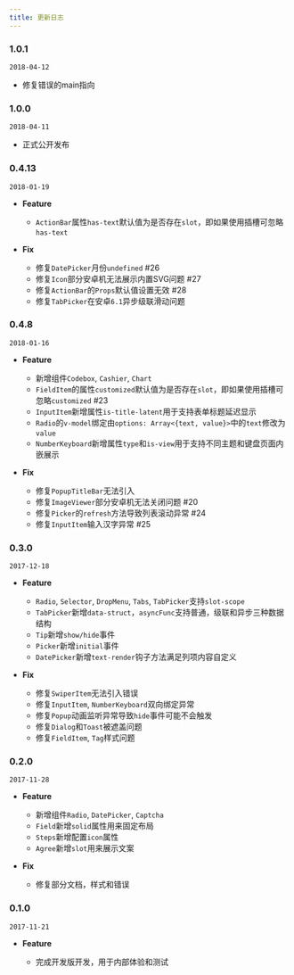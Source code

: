 ```yaml
---
title: 更新日志
---
```


<!-- CUTOFF -->
### 1.0.1
`2018-04-12`
- 修复错误的main指向

### 1.0.0
`2018-04-11`
- 正式公开发布

### 0.4.13

`2018-01-19`

- **Feature**
  - `ActionBar`属性`has-text`默认值为是否存在`slot`，即如果使用插槽可忽略`has-text`

- **Fix**
  - 修复`DatePicker`月份`undefined` #26
  - 修复`Icon`部分安卓机无法展示内置SVG问题 #27
  - 修复`ActionBar`的`Props`默认值设置无效 #28
  - 修复`TabPicker`在安卓`6.1`异步级联滑动问题


### 0.4.8

`2018-01-16`

- **Feature**

  - 新增组件`Codebox`, `Cashier`, `Chart`
  - `FieldItem`的属性`customized`默认值为是否存在`slot`，即如果使用插槽可忽略`customized` #23
  - `InputItem`新增属性`is-title-latent`用于支持表单标题延迟显示
  - `Radio`的`v-model`绑定由`options: Array<{text, value}>`中的`text`修改为`value`
  - `NumberKeyboard`新增属性`type`和`is-view`用于支持不同主题和键盘页面内嵌展示

- **Fix**
  - 修复`PopupTitleBar`无法引入
  - 修复`ImageViewer`部分安卓机无法关闭问题 #20
  - 修复`Picker`的`refresh`方法导致列表滚动异常 #24
  - 修复`InputItem`输入汉字异常 #25


<!-- CUTOFF -->
### 0.3.0

`2017-12-18`

- **Feature**

  - `Radio`, `Selector`, `DropMenu`, `Tabs`, `TabPicker`支持`slot-scope`
  - `TabPicker`新增`data-struct`，`asyncFunc`支持普通，级联和异步三种数据结构
  - `Tip`新增`show/hide`事件
  - `Picker`新增`initial`事件
  - `DatePicker`新增`text-render`钩子方法满足列项内容自定义

- **Fix**
  - 修复`SwiperItem`无法引入错误
  - 修复`InputItem`, `NumberKeyboard`双向绑定异常
  - 修复`Popup`动画监听异常导致`hide`事件可能不会触发
  - 修复`Dialog`和`Toast`被遮盖问题
  - 修复`FieldItem`, `Tag`样式问题

### 0.2.0

`2017-11-28`

- **Feature**

  - 新增组件`Radio`, `DatePicker`, `Captcha`
  - `Field`新增`solid`属性用来固定布局
  - `Steps`新增配置`icon`属性
  - `Agree`新增`slot`用来展示文案

- **Fix**
  - 修复部分文档，样式和错误

<!-- CUTOFF -->
### 0.1.0

`2017-11-21`

- **Feature**

  - 完成开发版开发，用于内部体验和测试
